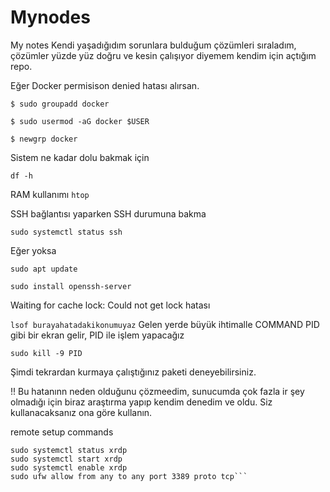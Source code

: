 # Mynodes
My notes
Kendi yaşadığıdım sorunlara bulduğum çözümleri sıraladım, çözümler yüzde yüz doğru ve kesin çalışıyor diyemem kendim için açtığım repo. 

Eğer Docker permisison denied hatası alırsan. 

```$ sudo groupadd docker```

```$ sudo usermod -aG docker $USER```


```$ newgrp docker```


Sistem ne kadar dolu bakmak için

```df -h ```

RAM kullanımı 
```htop```


SSH bağlantısı yaparken SSH durumuna bakma 

```sudo systemctl status ssh```

Eğer yoksa 

```sudo apt update```

```sudo install openssh-server```


Waiting for cache lock: Could not get lock hatası

```lsof burayahatadakikonumuyaz```
Gelen yerde büyük ihtimalle COMMAND PID gibi bir ekran gelir, PID ile işlem yapacağız

```sudo kill -9 PID```

Şimdi tekrardan kurmaya çalıştığınız paketi deneyebilirsiniz.

!! Bu hatanınn neden olduğunu çözmeedim, sunucumda çok fazla ir şey olmadığı için biraz araştırma yapıp kendim denedim ve oldu. Siz kullanacaksanız ona göre kullanın.


remote setup commands

``` sudo apt install xrdp
sudo systemctl status xrdp
sudo systemctl start xrdp
sudo systemctl enable xrdp
sudo ufw allow from any to any port 3389 proto tcp```

